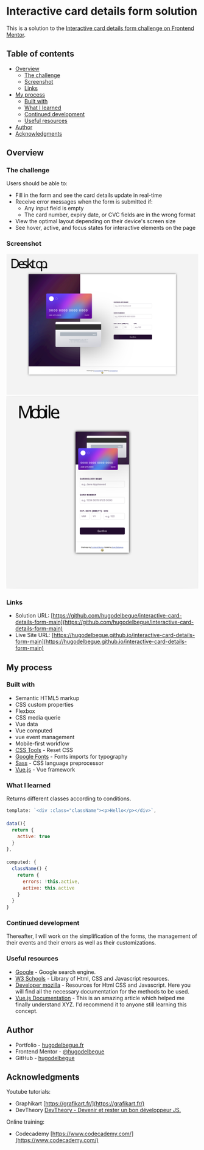 # Interactive card details form solution

This is a solution to the [Interactive card details form challenge on Frontend Mentor](https://www.frontendmentor.io/challenges/interactive-card-details-form-XpS8cKZDWw).

## Table of contents

- [Overview](#overview)
  - [The challenge](#the-challenge)
  - [Screenshot](#screenshot)
  - [Links](#links)
- [My process](#my-process)
  - [Built with](#built-with)
  - [What I learned](#what-i-learned)
  - [Continued development](#continued-development)
  - [Useful resources](#useful-resources)
- [Author](#author)
- [Acknowledgments](#acknowledgments)

## Overview

### The challenge

Users should be able to:

- Fill in the form and see the card details update in real-time
- Receive error messages when the form is submitted if:
  - Any input field is empty
  - The card number, expiry date, or CVC fields are in the wrong format
- View the optimal layout depending on their device's screen size
- See hover, active, and focus states for interactive elements on the page

### Screenshot

![](./design/preview_desktop.svg)
![](./design/preview_mobile.svg)

### Links

- Solution URL: [https://github.com/hugodelbegue/interactive-card-details-form-main](https://github.com/hugodelbegue/interactive-card-details-form-main)
- Live Site URL: [https://hugodelbegue.github.io/interactive-card-details-form-main](https://hugodelbegue.github.io/interactive-card-details-form-main)

## My process

### Built with

- Semantic HTML5 markup
- CSS custom properties
- Flexbox
- CSS media querie
- Vue data
- Vue computed
- vue event management
- Mobile-first workflow
- [CSS Tools](https://meyerweb.com/eric/tools/css/reset/) - Reset CSS
- [Google Fonts](https://fonts.google.com/) - Fonts imports for typography
- [Sass](https://sass-lang.com/) - CSS language preprocessor
- [Vue.js](https://vuejs.org/) - Vue framework

### What I learned

Returns different classes according to conditions.

```js
template: `<div :class="className"><p>Hello</p></div>`,

data(){
  return {
    active: true
  }
},

computed: {
  className() {
    return {
      errors: !this.active,
      active: this.active
    }
  }
}
```

### Continued development

Thereafter, I will work on the simplification of the forms, the management of their events and their errors as well as their customizations.

### Useful resources

- [Google](https://www.google.com/) - Google search engine.
- [W3 Schools](https://www.w3schools.com/) - Library of Html, CSS and Javascript resources.
- [Developer mozilla](https://developer.mozilla.org/fr/) - Resources for Html CSS and Javascript. Here you will find all the necessary documentation for the methods to be used.
- [Vue.js Documentation](https://vuejs.org/guide/introduction.html) - This is an amazing article which helped me finally understand XYZ. I'd recommend it to anyone still learning this concept.

## Author

- Portfolio - [hugodelbegue.fr](https://hugodelbegue.fr/)
- Frontend Mentor - [@hugodelbegue](https://www.frontendmentor.io/profile/HUGODELBEGUE)
- GitHub - [hugodelbegue](https://github.com/hugodelbegue)

## Acknowledgments

Youtube tutorials:

- Graphikart [https://grafikart.fr/](https://grafikart.fr/)
- DevTheory [DevTheory - Devenir et rester un bon développeur JS.](https://www.youtube.com/@DevTheory)

Online training:

- Codecademy [https://www.codecademy.com/](https://www.codecademy.com/)
